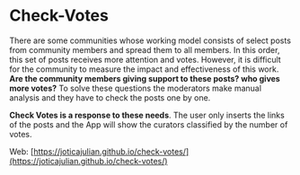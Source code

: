# Check-Votes

There are some communities whose working model consists of select posts from community members and spread them to all members. In this order, this set of posts receives more attention and votes. However, it is difficult for the community to measure the impact and effectiveness of this work. **Are the community members giving support to these posts? who gives more votes?** To solve these questions the moderators make manual analysis and they have to check the posts one by one.

**Check Votes is a response to these needs**. The user only inserts the links of the posts and the App will show the curators classified by the number of votes.

Web: [https://joticajulian.github.io/check-votes/](https://joticajulian.github.io/check-votes/)
